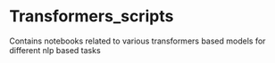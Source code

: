 # Transformers_scripts
Contains notebooks related to various transformers based models for different nlp based tasks
